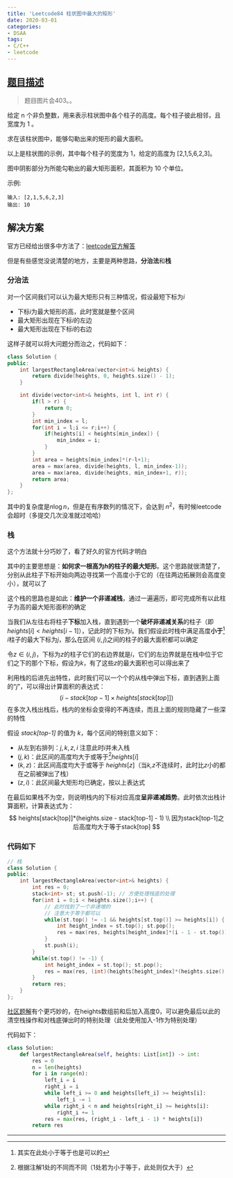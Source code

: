```yaml
---
title: 'Leetcode84 柱状图中最大的矩形'
date: 2020-03-01
categories:
- DSAA
tags:
- C/C++
- leetcode
---
```


## [题目描述](https://leetcode-cn.com/problems/largest-rectangle-in-histogram/)

> 题目图片会403。。

给定 n 个非负整数，用来表示柱状图中各个柱子的高度。每个柱子彼此相邻，且宽度为 1 。

求在该柱状图中，能够勾勒出来的矩形的最大面积。

以上是柱状图的示例，其中每个柱子的宽度为 1，给定的高度为 [2,1,5,6,2,3]。

图中阴影部分为所能勾勒出的最大矩形面积，其面积为 10 个单位。

示例:

```
输入: [2,1,5,6,2,3]
输出: 10
```

<!-- more -->

## 解决方案

官方已经给出很多中方法了：[leetcode官方解答](https://leetcode-cn.com/problems/largest-rectangle-in-histogram/solution/zhu-zhuang-tu-zhong-zui-da-de-ju-xing-by-leetcode/)

但是有些感觉没说清楚的地方，主要是两种思路，**分治法**和**栈**

### 分治法

对一个区间我们可以认为最大矩形只有三种情况，假设最短下标为*i*

- 下标*i*为最大矩形的高，此时宽就是整个区间
- 最大矩形出现在下标*i*的左边
- 最大矩形出现在下标*i*的右边

这样子就可以将大问题分而治之，代码如下：

```c++
class Solution {
public:
    int largestRectangleArea(vector<int>& heights) {
        return divide(heights, 0, heights.size() - 1);
    }

    int divide(vector<int>& heights, int l, int r) {
        if(l > r) {
            return 0;
        }
        int min_index = l;
        for(int i = l;i <= r;i++) {
            if(heights[i] < heights[min_index]) {
                min_index = i;
            }
        }
        int area = heights[min_index]*(r-l+1);
        area = max(area, divide(heights, l, min_index-1));
        area = max(area, divide(heights, min_index+1, r));
        return area;
    }
};
```

其中的复杂度是$n\log n$，但是在有序数列的情况下，会达到 $n^2$，有时候leetcode会超时（多提交几次没准就过哈哈）

### 栈

这个方法就十分巧妙了，看了好久的官方代码才明白

其中的主要思想是：**如何求一根高为*h*的柱子的最大矩形**。这个思路就很清楚了，分别从此柱子下标开始向两边寻找第一个高度小于它的（在往两边拓展则会高度变小），就可以了

这个栈的思路也是如此：**维护一个非递减栈**，通过一遍遍历，即可完成所有以此柱子为高的最大矩形面积的确定

当我们从左往右将柱子**下标**加入栈，直到遇到一个**破坏非递减关系**的柱子（即$heights[i]<heights[i-1]$），记此时的下标为*i*。我们假设此时栈中满足高度**小于**[^1] *i*柱子的最大下标为*j*，那么在区间 $(i,j)$之间的柱子的最大面积都可以确定

令$z \in (i,j)$，下标为*z*的柱子它们的右边界就是*i*，它们的左边界就是在栈中位于它们之下的那个下标，假设为*k*，有了这些*z*的最大面积也可以得出来了 

利用栈的后进先出特性，此时我们可以一个个的从栈中弹出下标，直到遇到上面的“*j*”，可以得出计算面积的表达式：
$$
(i-stack[top-1]\times heights[stack[top]])
$$
在多次入栈出栈后，栈内的坐标会变得的不再连续，而且上面的规则隐藏了一些深的特性

假设 *stack[top-1]* 的值为 *k*，每个区间的特别意义如下：

- 从左到右排列：$j,k,z,i$ 注意此时*i*并未入栈
- $(j,k)$：此区间的高度均大于或等于[^2]$heights[i]$
- $(k,z)$：此区间高度均大于或等于 $heights[z]$（当*k,z*不连续时，此时比*z*小的都在之前被弹出了栈）
- $(z,i)$：此区间最大矩形均已确定，按以上表达式

在最后如果栈不为空，则说明栈内的下标对应高度**呈非递减趋势**。此时依次出栈计算面积，计算表达式为：
$$
heights[stack[top]]*(heights.size - stack[top-1] - 1) \\
因为stack[top-1]之后高度均大于等于stack[top]
$$

### 代码如下

```c++
// 栈
class Solution {
public:
    int largestRectangleArea(vector<int>& heights) {
        int res = 0;
        stack<int> st; st.push(-1); // 方便处理栈底的处理
        for(int i = 0;i < heights.size();i++) {
            // 此时找到了一个非递增的
            // 注意大于等于都可以
            while(st.top() != -1 && heights[st.top()] >= heights[i]) {
                int height_index = st.top(); st.pop();
                res = max(res, heights[height_index]*(i - 1 - st.top()));
            }
            st.push(i);
        }
        while(st.top() != -1) {
            int height_index = st.top(); st.pop();
            res = max(res, (int)(heights[height_index]*(heights.size() - st.top() - 1)));
        }
        return res;
    }
};
```
[社区题解](https://leetcode-cn.com/problems/largest-rectangle-in-histogram/solution/zhao-liang-bian-di-yi-ge-xiao-yu-ta-de-zhi-by-powc/)有个更巧妙的，在heights数组前和后加入高度0，可以避免最后以此的清空栈操作和对栈底弹出时的特别处理（此处使用加入-1作为特别处理）

代码如下：

```python
class Solution:
    def largestRectangleArea(self, heights: List[int]) -> int:
        res = 0
        n = len(heights)
        for i in range(n):
            left_i = i
            right_i = i
            while left_i >= 0 and heights[left_i] >= heights[i]:
                left_i -= 1
            while right_i < n and heights[right_i] >= heights[i]:
                right_i += 1
            res = max(res, (right_i - left_i - 1) * heights[i])
        return res
```





---

[^1]: 其实在此处小于等于也是可以的
[^2]: 根据注解1处的不同而不同（1处若为小于等于，此处则仅大于）